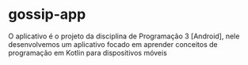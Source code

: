 # gossip-app
O aplicativo é o projeto da disciplina de Programação 3 [Android], nele desenvolvemos um aplicativo focado em aprender conceitos de programação em Kotlin para dispositivos móveis

